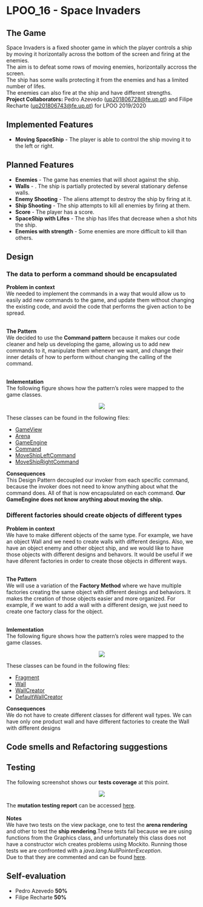 # LPOO_16 - Space Invaders

## The Game
Space Invaders is a fixed shooter game in which the player controls a ship by moving it horizontally across the bottom of the screen and firing at the enemies.</br>
The aim is to defeat some rows of moving enemies, horizontally accross the screen.</br>
The ship has some walls protecting it from the enemies and has a limited number of lifes.</br> 
The enemies can also fire at the ship and have different strengths.</br>
**Project Collaborators:** Pedro Azevedo (up201806728@fe.up.pt) and Filipe Recharte (up201806743@fe.up.pt) for LPOO 2019/2020

## Implemented Features

* **Moving SpaceShip** - The player is able to control the ship moving it to the left or right.</br>

## Planned Features

* **Enemies** - The game has enemies that will shoot against the ship.</br>
* **Walls** - . The ship is partially protected by several stationary defense walls.</br>
* **Enemy Shooting** - The aliens attempt to destroy the ship by firing at it.</br>
* **Ship Shooting** - The ship attempts to kill all enemies by firing at them.</br>
* **Score** - The player has a score.</br>
* **SpaceShip with Lifes** - The ship has lifes that decrease when a shot hits the ship.</br>
* **Enemies with strength** - Some enemies are more difficult to kill than others.</br>

## Design
### The data to perform a command should be encapsulated
**Problem in context**</br>
We needed to implement the commands in a way that would allow us to easily add new commands to the game, and update them without changing the existing code, and avoid the code that performs the given action to be spread.</br></br>

**The Pattern**</br>
We decided to use the **Command pattern** because it makes our code cleaner and help us developing the game, allowing us to add new commands to it, manipulate them whenever we want, and change their inner details of how to perform without changing the calling of the command. </br></br>

**Imlementation**</br>
The following figure shows how the pattern’s roles were mapped to the game classes.</br>
<p align="center">
  <img src="https://github.com/FEUP-LPOO/lpoo-2020-g16/blob/master/docs/imgs/Command.png">
</p>

These classes can be found in the following files:
* [GameView](https://github.com/FEUP-LPOO/lpoo-2020-g16/blob/master/src/main/java/com/spaceinvaders/view/GameView.java)</br>
* [Arena](https://github.com/FEUP-LPOO/lpoo-2020-g16/blob/master/src/main/java/com/spaceinvaders/model/arena/Arena.java)</br>
* [GameEngine](https://github.com/FEUP-LPOO/lpoo-2020-g16/blob/master/src/main/java/com/spaceinvaders/controller/GameEngine.java)</br>
* [Command](https://github.com/FEUP-LPOO/lpoo-2020-g16/blob/master/src/main/java/com/spaceinvaders/controller/commands/Command.java)</br>
* [MoveShipLeftCommand](https://github.com/FEUP-LPOO/lpoo-2020-g16/blob/master/src/main/java/com/spaceinvaders/controller/commands/shipcommands/MoveShipLeftCommand.java)</br>
* [MoveShipRightCommand](https://github.com/FEUP-LPOO/lpoo-2020-g16/blob/master/src/main/java/com/spaceinvaders/controller/commands/shipcommands/MoveShipRightCommand.java)</br>

**Consequences**</br> 
This Design Pattern decoupled our invoker from each specific command, because the invoker does not need to know anything about what the command does. All of that is now encapsulated on each command. **Our GameEngine does not know anything about moving the ship.**</br>

### Different factories should create objects of different types
**Problem in context**</br>
We have to make different objects of the same type. For example, we have an object Wall and we need to create walls with different designs. Also, we have an object enemy and other object ship, and we would like to have those objects with different designs and behavors. It would be useful if we have diferent factories in order to create those objects in different ways.</br></br>

**The Pattern**</br>
We will use a variation of the **Factory Method** where we have multiple factories creating the same object with different desings and behaviors. It makes the creation of those objects easier and more organized. For example, if we want to add a wall with a different design, we just need to create one factory class for the object.</br></br>

**Imlementation**</br>
The following figure shows how the pattern’s roles were mapped to the game classes.</br>
<p align="center">
  <img src="https://github.com/FEUP-LPOO/lpoo-2020-g16/blob/master/docs/imgs/FactoryMethod.png">
</p>

These classes can be found in the following files:
* [Fragment](https://github.com/FEUP-LPOO/lpoo-2020-g16/blob/master/src/main/java/com/spaceinvaders/model/Fragment.java)</br>
* [Wall](https://github.com/FEUP-LPOO/lpoo-2020-g16/blob/master/src/main/java/com/spaceinvaders/model/wall/Wall.java)</br>
* [WallCreator](https://github.com/FEUP-LPOO/lpoo-2020-g16/blob/master/src/main/java/com/spaceinvaders/model/wall/WallCreator.java)</br>
* [DefaultWallCreator](https://github.com/FEUP-LPOO/lpoo-2020-g16/blob/master/src/main/java/com/spaceinvaders/model/wall/DefaultWallCreator.java)</br>

**Consequences**</br>
We do not have to create different classes for different wall types. We can have only one product wall and have different factories to create the Wall with different designs

## Code smells and Refactoring suggestions

## Testing
The following screenshot shows our **tests coverage** at this point.</br>
<p align="center">
  <img src="https://github.com/FEUP-LPOO/lpoo-2020-g16/blob/master/docs/imgs/TestCoverage.png">
</p>

The **mutation testing report** can be accessed [here](https://github.com/FEUP-LPOO/lpoo-2020-g16/tree/master/docs/test_reports/pitest).</br></br>
**Notes**</br>
We have two tests on the view package, one to test the **arena rendering** and other to test the **ship rendering**.These tests fail because we are using functions from the Graphics class, and unfortunately this class does not have a constructor wich creates problems using Mockito. Running those tests we are confronted with a *java.lang.NullPointerException*.</br>
Due to that they are commented and can be found [here](https://github.com/FEUP-LPOO/lpoo-2020-g16/tree/master/src/test/java/com/spaceinvaders/viewtest).

## Self-evaluation

* Pedro Azevedo **50%**</br>
* Filipe Recharte **50%**</br>
